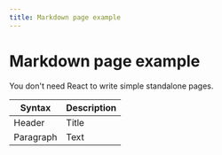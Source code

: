 ```yaml
---
title: Markdown page example
---
```


# Markdown page example

You don't need React to write simple standalone pages.

| Syntax      | Description |
| ----------- | ----------- |
| Header      | Title       |
| Paragraph   | Text        |
